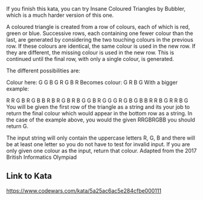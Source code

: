 If you finish this kata, you can try Insane Coloured Triangles by Bubbler, which is a much harder version of this one.

A coloured triangle is created from a row of colours, each of which is red, green or blue. Successive rows, each containing one fewer colour than the last, are generated by considering the two touching colours in the previous row. If these colours are identical, the same colour is used in the new row. If they are different, the missing colour is used in the new row. This is continued until the final row, with only a single colour, is generated.

The different possibilities are:

Colour here:        G G        B G        R G        B R
Becomes colour:      G          R          B          G
With a bigger example:

R R G B R G B B
 R B R G B R B
  G G B R G G
   G R G B G
    B B R R
     B G R
      R B
       G
You will be given the first row of the triangle as a string and its your job to return the final colour which would appear in the bottom row as a string. In the case of the example above, you would the given RRGBRGBB you should return G.

The input string will only contain the uppercase letters R, G, B and there will be at least one letter so you do not have to test for invalid input.
If you are only given one colour as the input, return that colour.
Adapted from the 2017 British Informatics Olympiad

## Link to Kata
https://www.codewars.com/kata/5a25ac6ac5e284cfbe000111